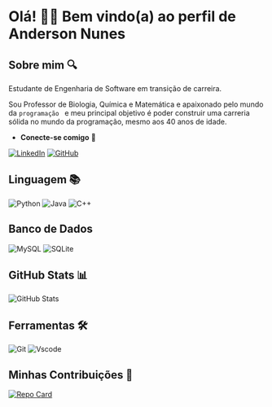# Olá! 👋👋 Bem vindo(a) ao perfil de Anderson Nunes 

## Sobre mim 🔍
Estudante de Engenharia de Software em transição de carreira. 

Sou Professor de Biologia, Química e Matemática e apaixonado pelo mundo da
``
programação 
``
e meu principal objetivo é poder construir uma carreria sólida no mundo da programação, mesmo aos 40 anos de idade. 

- **Conecte-se comigo** 🔌

[![LinkedIn](https://img.shields.io/badge/LinkedIn-0077B5?style=for-the-badge&logo=linkedin&logoColor=white)](https://www.linkedin.com/in/andersonasnunes/) 
[![GitHub](https://img.shields.io/badge/GitHub-100000?style=for-the-badge&logo=github&logoColor=white)](https://github.com/andersonasnunes) 


## Linguagem 📚
![Python](https://img.shields.io/badge/python-3670A0?style=for-the-badge&logo=python&logoColor=ffdd54)
![Java](https://img.shields.io/badge/java-%23ED8B00.svg?style=for-the-badge&logo=openjdk&logoColor=white)
![C++](https://img.shields.io/badge/C%2B%2B-00599C?style=for-the-badge&logo=c%2B%2B&logoColor=white)

## Banco de Dados 
![MySQL](https://img.shields.io/badge/MySQL-00000F?style=for-the-badge&logo=mysql&logoColor=white)
![SQLite](https://img.shields.io/badge/SQLite-000?style=for-the-badge&logo=sqlite&logoColor=07405E)


## GitHub Stats 📊
![GitHub Stats](https://github-readme-stats.vercel.app/api?username=ANDERSONASNUNES&theme=transparent&bg_color=000&border_color=30A3DC&show_icons=true&icon_color=30A3DC&title_color=E94D5F&text_color=ffff)

## Ferramentas 🛠️
![Git](https://img.shields.io/badge/GIT-E44C30?style=for-the-badge&logo=git&logoColor=white)
![Vscode](https://img.shields.io/badge/Vscode-007ACC?style=for-the-badge&logo=visual-studio-code&logoColor=white)

## Minhas Contribuições 🤝

[![Repo Card](https://github-readme-stats.vercel.app/api/pin/?username=andersonasnunes&repo=dio-lab-open-source&bg_color=000&border_color=000&show_icons=true&icon_color=95A5A6&title_color=fff&text_color=FFF)](https://github.com/andersonasnunes/dio-lab-open-source)
